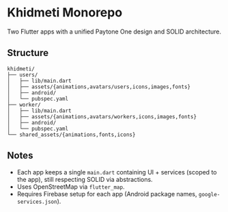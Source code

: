 # Khidmeti Monorepo

Two Flutter apps with a unified Paytone One design and SOLID architecture.

## Structure
```
khidmeti/
├── users/
│   ├── lib/main.dart
│   ├── assets/{animations,avatars/users,icons,images,fonts}
│   ├── android/
│   └── pubspec.yaml
├── worker/
│   ├── lib/main.dart
│   ├── assets/{animations,avatars/workers,icons,images,fonts}
│   ├── android/
│   └── pubspec.yaml
└── shared_assets/{animations,fonts,icons}
```

## Notes
- Each app keeps a single `main.dart` containing UI + services (scoped to the app), still respecting SOLID via abstractions.
- Uses OpenStreetMap via `flutter_map`.
- Requires Firebase setup for each app (Android package names, `google-services.json`).